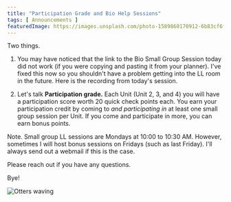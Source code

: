 ```yaml
---
title: "Participation Grade and Bio Help Sessions"
tags: [ Announcements ]
featuredImage: https://images.unsplash.com/photo-1589860170912-6b83cf6f8809?ixlib=rb-1.2.1&ixid=eyJhcHBfaWQiOjEyMDd9&auto=format&fit=crop&w=752&q=80
---
```


Two things.

1. You may have noticed that the link to the Bio Small Group Session today did not work (if you were copying and pasting it from your planner). I've fixed this now so you shouldn't have a problem getting into the LL room in the future. Here is the recording from today's session.

2. Let's talk **Participation grade.** Each Unit (Unit 2, 3, and 4) you will have a participation score worth 20 quick check points each. You earn your participation credit by coming to *and participating in* at least one small group session per Unit. If you come and participate in more, you can earn bonus points.

Note. Small group LL sessions are Mondays at 10:00 to 10:30 AM. However, sometimes I will host bonus sessions on Fridays (such as last Friday). I'll always send out a webmail if this is the case.

Please reach out if you have any questions. 

Bye!

![Otters waving](https://media.giphy.com/media/3RBctIB0FOiHe/giphy.gif)

